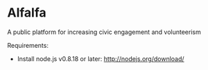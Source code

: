 Alfalfa
=======

A public platform for increasing civic engagement and volunteerism

Requirements:
- Install node.js v0.8.18 or later: http://nodejs.org/download/